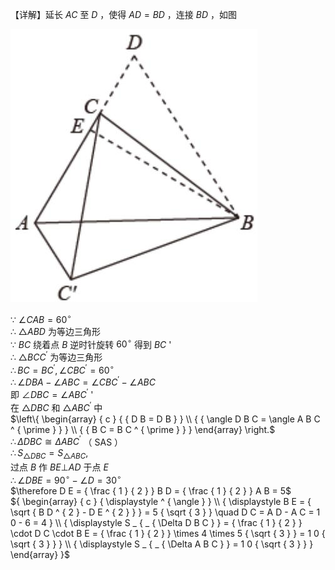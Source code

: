【详解】延长 $A C$ 至 $D$ ，使得 $A D = B D$ ，连接 $B D$ ，如图

![](<../../qs_image_DB/专题1-1_一网打尽全等三角形模型_·十个模型（解析版）/d9a2c707dbb3601c232c3e860dd9b4ecfcef8b73ed75f1b23c8811472e0306eb.jpg>)

∵ $\angle C A B = 6 0 ^ { \circ }$   
∴ $\triangle A B D$ 为等边三角形  
∵ $B C$ 绕着点 $B$ 逆时针旋转 $6 0 ^ { \circ }$ 得到 $B C$ '  
∴ $\triangle B C C ^ { \prime }$ 为等边三角形  
$\therefore B C = B C ^ { \prime } , \angle C B C ^ { \prime } = 6 0 ^ { \circ }$   
$\therefore \angle D B A - \angle A B C = \angle C B C ^ { \prime } - \angle A B C$   
即 $\angle D B C = \angle A B C ^ { \prime }$ '  
在 $\triangle D B C$ 和 $\triangle A B C ^ { \prime }$ 中  
$\left\{ \begin{array} { c } { { D B = D B } } \\ { { \angle D B C = \angle A B C ^ { \prime } } } \\ { { B C = B C ^ { \prime } } } \end{array} \right.$   
$\therefore \Delta D B C \cong \Delta A B C ^ { \prime }$ （ SAS ）  
$\therefore S _ { \scriptscriptstyle \triangle D B C } = S _ { \scriptscriptstyle \triangle A B C } ,$   
过点 $B$ 作 $B E \bot A D$ 于点 $E$   
$\therefore \angle D B E = 9 0 ^ { \circ } - \angle D = 3 0 ^ { \circ }$   
$\therefore D E = { \frac { 1 } { 2 } } B D = { \frac { 1 } { 2 } } A B = 5$   
${ \begin{array} { c } { \displaystyle ^ { \angle } } \\ { \displaystyle B E = { \sqrt { B D ^ { 2 } - D E ^ { 2 } } } = 5 { \sqrt { 3 } } \quad D C = A D - A C = 1 0 - 6 = 4 } \\ { \displaystyle S _ { _ { \Delta D B C } } = { \frac { 1 } { 2 } } \cdot D C \cdot B E = { \frac { 1 } { 2 } } \times 4 \times 5 { \sqrt { 3 } } = 1 0 { \sqrt { 3 } } } \\ { \displaystyle S _ { _ { \Delta A B C } } = 1 0 { \sqrt { 3 } } } \end{array} }$
